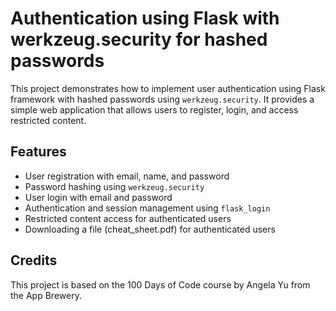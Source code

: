 # Authentication using Flask with werkzeug.security for hashed passwords

This project demonstrates how to implement user authentication using Flask framework with hashed passwords using `werkzeug.security`. It provides a simple web application that allows users to register, login, and access restricted content.

## Features

- User registration with email, name, and password
- Password hashing using `werkzeug.security`
- User login with email and password
- Authentication and session management using `flask_login`
- Restricted content access for authenticated users
- Downloading a file (cheat_sheet.pdf) for authenticated users

## Credits
This project is based on the 100 Days of Code course by Angela Yu from the App Brewery.